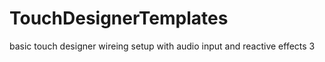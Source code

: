# TouchDesignerTemplates
basic touch designer wireing setup with audio input and reactive effects 3
